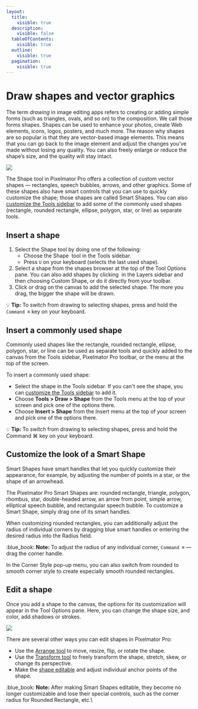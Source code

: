 ```yaml
---
layout:
  title:
    visible: true
  description:
    visible: false
  tableOfContents:
    visible: true
  outline:
    visible: true
  pagination:
    visible: true
---
```


# Draw shapes and vector graphics

The term _drawing_ in image editing apps refers to creating or adding simple forms (such as triangles, ovals, and so on) to the composition. We call those forms shapes. Shapes can be used to enhance your photos, create Web elements, icons, logos, posters, and much more. The reason why shapes are so popular is that they are vector-based image elements. This means that you can go back to the image element and adjust the changes you’ve made without losing any quality. You can also freely enlarge or reduce the shape’s size, and the quality will stay intact.

![](https://help.pixelmator.com/pixelmator-pro/3.5/assets/English/1656926454000.jpeg)

The Shape tool in Pixelmator Pro offers a collection of custom vector shapes — rectangles, speech bubbles, arrows, and other graphics. Some of these shapes also have smart controls that you can use to quickly customize the shape; those shapes are called Smart Shapes. You can also [customize the Tools sidebar](../pixelmator-pro-basics/customize-the-tools-sidebar.md) to add some of the commonly used shapes (rectangle, rounded rectangle, ellipse, polygon, star, or line) as separate tools.

## Insert a shape

1. Select the Shape tool by doing one of the following:
   * Choose the Shape <img src="https://help.pixelmator.com/pixelmator-pro/3.5/assets/English/1605106203000.png" alt="" data-size="line"> tool in the Tools sidebar.
   * Press `U` on your keyboard (selects the last used shape).
2. Select a shape from the shapes browser at the top of the Tool Options pane. You can also add shapes by clicking <img src="https://help.pixelmator.com/pixelmator-pro/3.5/assets/English/1648724547000.png" alt="" data-size="line"> in the Layers sidebar and then choosing Custom Shape, or do it directly from your toolbar.
3. Click or drag on the canvas to add the selected shape. The more you drag, the bigger the shape will be drawn.

:bulb: **Tip:** To switch from drawing to selecting shapes, press and hold the `Command ⌘` key on your keyboard.

## Insert a commonly used shape

Commonly used shapes like the rectangle, rounded rectangle, ellipse, polygon, star, or line can be used as separate tools and quickly added to the canvas from the Tools sidebar, Pixelmator Pro toolbar, or the menu at the top of the screen.&#x20;

To insert a commonly used shape:

* Select the shape in the Tools sidebar. If you can't see the shape, you can [customize the Tools sidebar](../pixelmator-pro-basics/customize-the-tools-sidebar.md) to add it.
* Choose **Tools > Draw > Shape** from the Tools menu at the top of your screen and pick one of the options there.
* Choose **Insert > Shape** from the Insert menu at the top of your screen and pick one of the options there.

:bulb: **Tip:** To switch from drawing to selecting shapes, press and hold the Command ⌘ key on your keyboard.

## Customize the look of a Smart Shape

Smart Shapes have smart handles that let you quickly customize their appearance, for example, by adjusting the number of points in a star, or the shape of an arrowhead.

The Pixelmator Pro Smart Shapes are: rounded rectangle, triangle, polygon, rhombus, star, double-headed arrow, an arrow from point, simple arrow, elliptical speech bubble, and rectangular speech bubble. To customize a Smart Shape, simply drag one of its smart handles.

When customizing rounded rectangles, you can additionally adjust the radius of individual corners by dragging blue smart handles or entering the desired radius into the Radius field.

:blue\_book: **Note:** To adjust the radius of any individual corner, `Command ⌘` — drag the corner handle.

In the Corner Style pop-up menu, you can also switch from rounded to smooth corner style to create especially smooth rounded rectangles.

## Edit a shape

Once you add a shape to the canvas, the options for its customization will appear in the Tool Options pane. Here, you can change the shape size, and color, add shadows or strokes.

![](https://help.pixelmator.com/pixelmator-pro/3.5/assets/English/1667389227000.jpeg)

There are several other ways you can edit shapes in Pixelmator Pro:

* Use the [Arrange tool](https://www.pixelmator.com/support/guide/pixelmator-pro/1329) to move, resize, flip, or rotate the shape.&#x20;
* Use the [Transform tool](../working-with-layers/transform-layers.md) to freely transform the shape, stretch, skew, or change its perspective.
* Make the [shape editable](edit-vector-paths.md) and adjust individual anchor points of the shape.

:blue\_book: **Note:** After making Smart Shapes editable, they become no longer customizable and lose their special controls, such as the corner radius for Rounded Rectangle, etc.\

